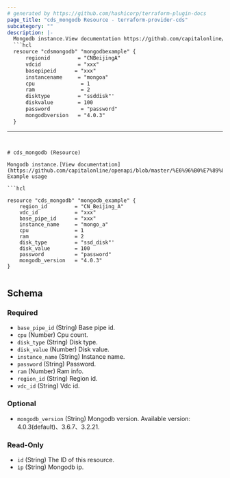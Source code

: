 ```yaml
---
# generated by https://github.com/hashicorp/terraform-plugin-docs
page_title: "cds_mongodb Resource - terraform-provider-cds"
subcategory: ""
description: |-
  Mongodb instance.View documentation https://github.com/capitalonline/openapi/blob/master/%E6%96%B0%E7%89%88MongoDB%E6%A6%82%E8%A7%88.md#3createdbinstance## Example usage
  ```hcl
  resource "cdsmongodb" "mongodbexample" {
      regionid         = "CNBeijingA"
      vdcid            = "xxx"
      basepipeid      = "xxx"
      instancename     = "mongoa"
      cpu               = 1
      ram               = 2
      disktype         = "ssddisk"'
      diskvalue        = 100
      password          = "password"
      mongodbversion   = "4.0.3"
  }
  ```
---
```


# cds_mongodb (Resource)

Mongodb instance.[View documentation](https://github.com/capitalonline/openapi/blob/master/%E6%96%B0%E7%89%88MongoDB%E6%A6%82%E8%A7%88.md#3createdbinstance)## Example usage

```hcl

resource "cds_mongodb" "mongodb_example" {
    region_id         = "CN_Beijing_A"
    vdc_id            = "xxx"
    base_pipe_id      = "xxx"
    instance_name     = "mongo_a"
    cpu               = 1
    ram               = 2
    disk_type         = "ssd_disk"'
    disk_value        = 100
    password          = "password"
    mongodb_version   = "4.0.3"
}


```



<!-- schema generated by tfplugindocs -->
## Schema

### Required

- `base_pipe_id` (String) Base pipe id.
- `cpu` (Number) Cpu count.
- `disk_type` (String) Disk type.
- `disk_value` (Number) Disk value.
- `instance_name` (String) Instance name.
- `password` (String) Password.
- `ram` (Number) Ram info.
- `region_id` (String) Region id.
- `vdc_id` (String) Vdc id.

### Optional

- `mongodb_version` (String) Mongodb version. Available version: 4.0.3(default)、3.6.7、3.2.21.

### Read-Only

- `id` (String) The ID of this resource.
- `ip` (String) Mongodb ip.
